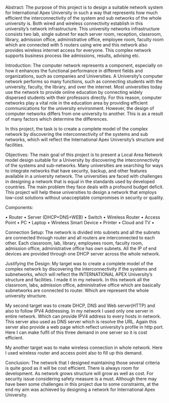 Abstract:
The purpose of this project is to design a suitable network system for International Apex University in such a way that represents how much efficient the interconnectivity of the system and sub networks of the whole university is. Both wired and wireless connectivity establish in this university’s network infrastructure. This university networks infrastructure consists two lab, single subnet for each server room, reception, classroom, library, admission office, administrative office, employee room, faculty room which are connected with 5 routers using wire and this network also provides wireless internet access for everyone. This complex network supports business process like admissions, results, advising etc.

Introduction:
The computer network represents a component, especially on how it enhances the functional performance in different fields and organizations, such as companies and Universities. A University’s computer network performs so many functions, such as connecting students with the university, faculty, the library, and over the internet. Most universities today use the network to provide online education by connecting widely dispersed students with their professors directly. For this reason, computer networks play a vital role in the education area by providing efficient communications for the university environment. However, the design of computer networks differs from one university to another. This is as a result of many factors which determine the differences.

In this project, the task is to create a complete model of the complex network by discovering the interconnectivity of the systems and sub networks, which will reflect the International Apex University’s structure and facilities.

Objectives:
The main goal of this project is to present a Local Area Network model design suitable for a University by discovering the interconnectivity of the systems and sub-networks. Many universities are searching for ways to integrate networks that have security, backup, and other features available in a university network. The universities are faced with challenges in designing a network that is equal in the standards used by developed countries. The main problem they face deals with a profound budget deficit. This project will help these universities to design a network that employs low-cost solutions without unacceptable compromises in security or quality.

Components:

• Router
• Server (DHCP+DNS+WEB)
• Switch
• Wireless Router
• Access Point
• PC
• Laptop
• Wireless Smart Device
• Printer
• Cloud and TV
•

Connection Setup:
The network is divided into subnets and all the subnets are connected through router and all routers are interconnected to each other. Each classroom, lab, library, employees room, faculty room, admission office, administrative office has own subnets. All the IP of end devices are provided through one DHCP server across the whole network.

Justifying the Design:
My target was to create a complete model of the complex network by discovering the interconnectivity if the systems and subnetworks, which will reflect the INTERNATIONAL APEX University’s structure and facilities. I made it in my network. In this network all the classroom, labs, admission office, administrative office which are basically subnetworks are connected to router. Which are represent the whole university structure.

My second target was to create DHCP, DNS and Web server(HTTP) and also to follow IPV4 Addressing. In my network I used only one server in entire network. Which can provide IPV4 address to every hosts in network. This server also used as DNS server which is resolve the URL. Again this server also provide a web page which reflect university’s profile in http port. Here I can make fulfil of this three demand in one server so it is cost efficient.

My another target was to make wireless connection in whole network. Here I used wireless router and access point also to fill up this demand.

Conclusion: 
The network that I designed maintaining those several criteria is quite good as it will be cost efficient. There is always room for development. As network grows structure will grow as well as cost. For security issue considering safety measure is a must. Although there may have been some challenges in this project due to some constraints, at the end my aim was achieved by designing a network for International Apex University.
